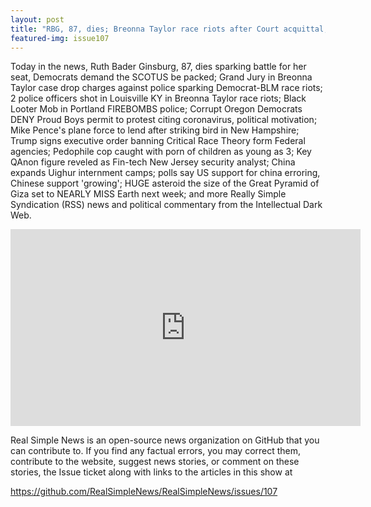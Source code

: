 ```yaml
---
layout: post
title: "RBG, 87, dies; Breonna Taylor race riots after Court acquittal, cops shot, firebombed, hit with bat."
featured-img: issue107
---
```


Today in the news, Ruth Bader Ginsburg, 87, dies sparking battle for her seat, Democrats demand the SCOTUS be packed; Grand Jury in Breonna Taylor case drop charges against police sparking Democrat-BLM race riots; 2 police officers shot in Louisville KY in Breonna Taylor race riots; Black Looter Mob in Portland FIREBOMBS police; Corrupt Oregon Democrats DENY Proud Boys permit to protest citing coronavirus, political motivation; Mike Pence's plane force to lend after striking bird in New Hampshire; Trump signs executive order banning Critical Race Theory form Federal agencies; Pedophile cop caught with porn of children as young as 3; Key QAnon figure reveled as Fin-tech New Jersey security analyst; China expands Uighur internment camps; polls say US support for china erroring, Chinese support 'growing'; HUGE asteroid the size of the Great Pyramid of Giza set to NEARLY MISS Earth next week; and more Really Simple Syndication (RSS) news and political commentary from the Intellectual Dark Web.

<iframe width="560" height="315" src="https://www.youtube.com/embed/cstIOZZLPaM" frameborder="0" allow="accelerometer; autoplay; encrypted-media; gyroscope; picture-in-picture" allowfullscreen></iframe>

Real Simple News is an open-source news organization on GitHub that you can contribute to. If you find any factual errors, you may correct them, contribute to the website, suggest news stories, or comment on these stories, the Issue ticket along with links to the articles in this show at 

<https://github.com/RealSimpleNews/RealSimpleNews/issues/107>
